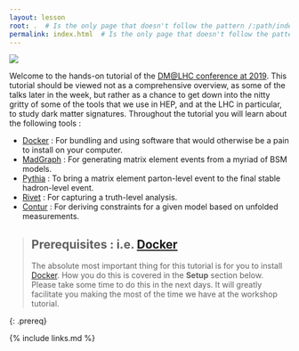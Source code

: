 ```yaml
---
layout: lesson
root: .  # Is the only page that doesn't follow the pattern /:path/index.html
permalink: index.html  # Is the only page that doesn't follow the pattern /:path/index.html
---
```


![](../fig/handson.png)

Welcome to the hands-on tutorial of the [DM@LHC conference at 2019](https://indico.cern.ch/event/783977/).
This tutorial should be viewed not as a comprehensive overview, as some of the talks later in the week,
but rather as a chance to get down into the nitty gritty of some of the tools that we use
in HEP, and at the LHC in particular, to study dark matter signatures.  Throughout the tutorial
you will learn about the following tools :
- [Docker](https://www.docker.com/) : For bundling and using software that would otherwise be a pain to install on your computer.
- [MadGraph](https://cp3.irmp.ucl.ac.be/projects/madgraph/) : For generating matrix element events from a myriad of BSM models.
- [Pythia](http://home.thep.lu.se/~torbjorn/pythia81html/Welcome.html) : To bring a matrix element parton-level event to the final stable hadron-level event.
- [Rivet](https://rivet.hepforge.org/) : For capturing a truth-level analysis.
- [Contur](https://contur.hepforge.org/) : For deriving constraints for a given model based on unfolded measurements.

> ## Prerequisites : i.e. [Docker](https://www.docker.com/)
>
> The absolute most important thing for this tutorial is for you to install [Docker](https://www.docker.com/).
> How you do this is covered in the **Setup** section below.  Please take some time to do this in the next days.
> It will greatly facilitate you making the most of the time we have at the workshop tutorial.
>
{: .prereq}

{% include links.md %}
